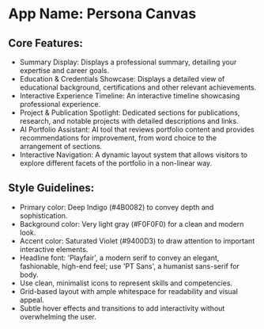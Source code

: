 # **App Name**: Persona Canvas

## Core Features:

- Summary Display: Displays a professional summary, detailing your expertise and career goals.
- Education & Credentials Showcase: Displays a detailed view of educational background, certifications and other relevant achievements.
- Interactive Experience Timeline: An interactive timeline showcasing professional experience.
- Project & Publication Spotlight: Dedicated sections for publications, research, and notable projects with detailed descriptions and links.
- AI Portfolio Assistant: AI tool that reviews portfolio content and provides recommendations for improvement, from word choice to the arrangement of sections.
- Interactive Navigation: A dynamic layout system that allows visitors to explore different facets of the portfolio in a non-linear way.

## Style Guidelines:

- Primary color: Deep Indigo (#4B0082) to convey depth and sophistication.
- Background color: Very light gray (#F0F0F0) for a clean and modern look.
- Accent color: Saturated Violet (#9400D3) to draw attention to important interactive elements.
- Headline font: 'Playfair', a modern serif to convey an elegant, fashionable, high-end feel; use 'PT Sans', a humanist sans-serif for body.
- Use clean, minimalist icons to represent skills and competencies.
- Grid-based layout with ample whitespace for readability and visual appeal.
- Subtle hover effects and transitions to add interactivity without overwhelming the user.